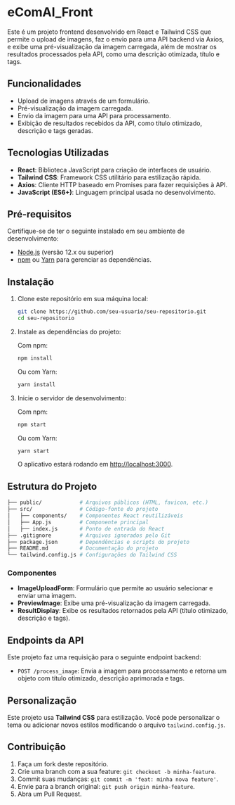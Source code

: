 # eComAI_Front

Este é um projeto frontend desenvolvido em React e Tailwind CSS que permite o upload de imagens, faz o envio para uma API backend via Axios, e exibe uma pré-visualização da imagem carregada, além de mostrar os resultados processados pela API, como uma descrição otimizada, título e tags.

## Funcionalidades

- Upload de imagens através de um formulário.
- Pré-visualização da imagem carregada.
- Envio da imagem para uma API para processamento.
- Exibição de resultados recebidos da API, como título otimizado, descrição e tags geradas.

## Tecnologias Utilizadas

- **React**: Biblioteca JavaScript para criação de interfaces de usuário.
- **Tailwind CSS**: Framework CSS utilitário para estilização rápida.
- **Axios**: Cliente HTTP baseado em Promises para fazer requisições à API.
- **JavaScript (ES6+)**: Linguagem principal usada no desenvolvimento.

## Pré-requisitos

Certifique-se de ter o seguinte instalado em seu ambiente de desenvolvimento:

- [Node.js](https://nodejs.org/) (versão 12.x ou superior)
- [npm](https://www.npmjs.com/) ou [Yarn](https://yarnpkg.com/) para gerenciar as dependências.

## Instalação

1. Clone este repositório em sua máquina local:

   ```bash
   git clone https://github.com/seu-usuario/seu-repositorio.git
   cd seu-repositorio
   ```

2. Instale as dependências do projeto:

   Com npm:
   ```bash
   npm install
   ```

   Ou com Yarn:
   ```bash
   yarn install
   ```

3. Inicie o servidor de desenvolvimento:

   Com npm:
   ```bash
   npm start
   ```

   Ou com Yarn:
   ```bash
   yarn start
   ```

   O aplicativo estará rodando em [http://localhost:3000](http://localhost:3000).

## Estrutura do Projeto

```bash
├── public/            # Arquivos públicos (HTML, favicon, etc.)
├── src/               # Código-fonte do projeto
│   ├── components/    # Componentes React reutilizáveis
│   ├── App.js         # Componente principal
│   ├── index.js       # Ponto de entrada do React
├── .gitignore         # Arquivos ignorados pelo Git
├── package.json       # Dependências e scripts do projeto
├── README.md          # Documentação do projeto
└── tailwind.config.js # Configurações do Tailwind CSS
```

### Componentes

- **ImageUploadForm**: Formulário que permite ao usuário selecionar e enviar uma imagem.
- **PreviewImage**: Exibe uma pré-visualização da imagem carregada.
- **ResultDisplay**: Exibe os resultados retornados pela API (título otimizado, descrição e tags).

## Endpoints da API

Este projeto faz uma requisição para o seguinte endpoint backend:

- `POST /process_image`: Envia a imagem para processamento e retorna um objeto com título otimizado, descrição aprimorada e tags.

## Personalização

Este projeto usa **Tailwind CSS** para estilização. Você pode personalizar o tema ou adicionar novos estilos modificando o arquivo `tailwind.config.js`.

## Contribuição

1. Faça um fork deste repositório.
2. Crie uma branch com a sua feature: `git checkout -b minha-feature`.
3. Commit suas mudanças: `git commit -m 'feat: minha nova feature'`.
4. Envie para a branch original: `git push origin minha-feature`.
5. Abra um Pull Request.
